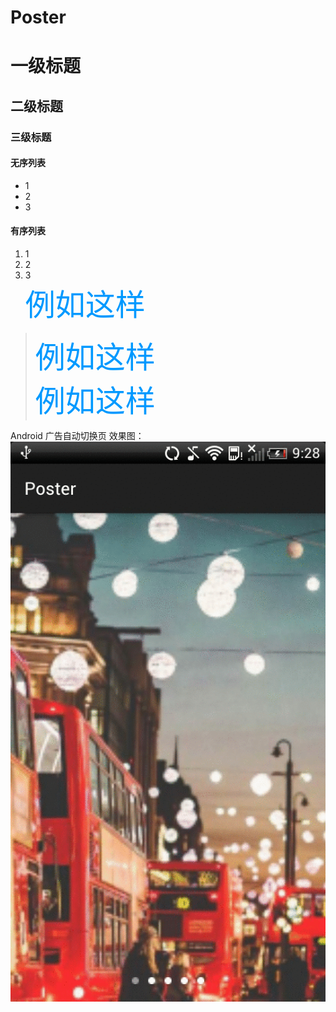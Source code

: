 # Poster
# 一级标题
## 二级标题
### 三级标题

#### 无序列表
* 1
* 2
* 3

#### 有序列表
1. 1
2. 2
3. 3</br>
<font color=#0099ff size=12 face="黑体">例如这样</font>

><font color=#0099ff size=12 face="黑体">例如这样</font></br>
<font color=#0099ff size=12 face="黑体">例如这样</font>


Android 广告自动切换页
效果图：<br>
![](https://github.com/beifengdelei/Poster/blob/master/images-folder/10000734754012.gif) 
